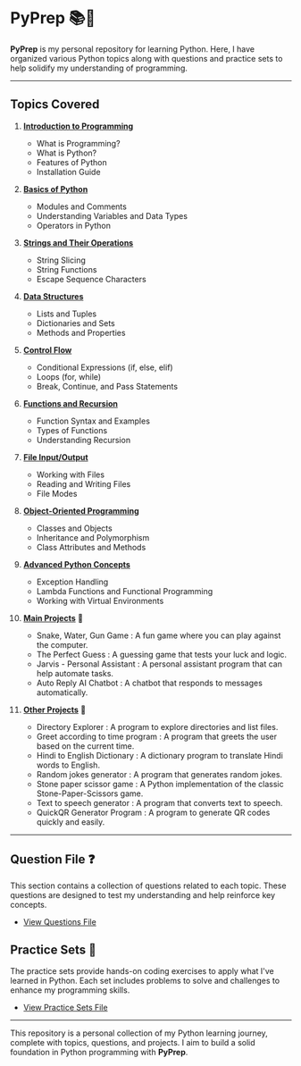 # PyPrep 📚🐍

**PyPrep** is my personal repository for learning Python. Here, I have organized various Python topics along with questions and practice sets to help solidify my understanding of programming.

---

## Topics Covered

1. **[Introduction to Programming](https://github.com/bushra007891/PyPrep/tree/main/Introduction%20to%20Programming)**
   - What is Programming?
   - What is Python?
   - Features of Python
   - Installation Guide

2. **[Basics of Python](https://github.com/bushra007891/PyPrep/tree/main/Basics%20of%20Python)**
   - Modules and Comments
   - Understanding Variables and Data Types
   - Operators in Python

3. **[Strings and Their Operations](https://github.com/bushra007891/PyPrep/tree/main/Strings%20and%20Their%20Operations)**
   - String Slicing
   - String Functions
   - Escape Sequence Characters

4. **[Data Structures](https://github.com/bushra007891/PyPrep/tree/main/Data%20Structures)**
   - Lists and Tuples
   - Dictionaries and Sets
   - Methods and Properties

5. **[Control Flow](https://github.com/bushra007891/PyPrep/tree/main/Control%20Flow)**
   - Conditional Expressions (if, else, elif)
   - Loops (for, while)
   - Break, Continue, and Pass Statements

6. **[Functions and Recursion](https://github.com/bushra007891/PyPrep/tree/main/Functions%20and%20Recursion)**
   - Function Syntax and Examples
   - Types of Functions
   - Understanding Recursion

7. **[File Input/Output](https://github.com/bushra007891/PyPrep/tree/main/File%20Input%20%26%20Output)**
   - Working with Files
   - Reading and Writing Files
   - File Modes

8. **[Object-Oriented Programming](https://github.com/bushra007891/PyPrep/tree/main/Object-Oriented%20Programming)**
   - Classes and Objects
   - Inheritance and Polymorphism
   - Class Attributes and Methods

9. **[Advanced Python Concepts](https://github.com/bushra007891/PyPrep/tree/main/Advanced%20Python%20Concepts)**
   - Exception Handling
   - Lambda Functions and Functional Programming
   - Working with Virtual Environments

10. **[Main Projects](https://github.com/bushra007891/PyPrep/tree/main/Main%20Projects)** 🚀
    - Snake, Water, Gun Game : A fun game where you can play against the computer.
    - The Perfect Guess : A guessing game that tests your luck and logic.
    - Jarvis - Personal Assistant : A personal assistant program that can help automate tasks.
    - Auto Reply AI Chatbot : A chatbot that responds to messages automatically.

11. **[Other Projects](https://github.com/bushra007891/PyPrep/tree/main/Other%20Projects)** 🌟
    - Directory Explorer :  A program to explore directories and list files.
    - Greet according to time program :  A program that greets the user based on the current time.
    - Hindi to English Dictionary :  A dictionary program to translate Hindi words to English.
    - Random jokes generator :  A program that generates random jokes.
    - Stone paper scissor game :  A Python implementation of the classic Stone-Paper-Scissors game.
    - Text to speech generator :  A program that converts text to speech.
    - QuickQR Generator Program :  A program to generate QR codes quickly and easily.
---

## Question File ❓
This section contains a collection of questions related to each topic. These questions are designed to test my understanding and help reinforce key concepts.

- [View Questions File](https://github.com/bushra007891/PyPrep/tree/main/Question%20File) 

## Practice Sets 📝
The practice sets provide hands-on coding exercises to apply what I've learned in Python. Each set includes problems to solve and challenges to enhance my programming skills.

- [View Practice Sets File](https://github.com/bushra007891/PyPrep/tree/main/Practice%20Sets) 

---

This repository is a personal collection of my Python learning journey, complete with topics, questions, and projects. I aim to build a solid foundation in Python programming with **PyPrep**. 
